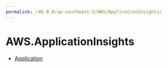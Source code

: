 ```yaml
---
permalink: /48.0.0/ap-southeast-2/AWS/ApplicationInsights/
---
```


# AWS.ApplicationInsights



* [Application](Application.md)